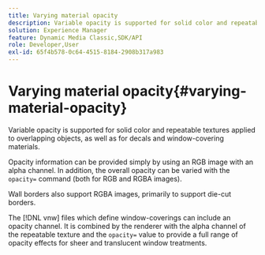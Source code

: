 ```yaml
---
title: Varying material opacity
description: Variable opacity is supported for solid color and repeatable textures applied to overlapping objects, as well as for decals and window-covering materials.
solution: Experience Manager
feature: Dynamic Media Classic,SDK/API
role: Developer,User
exl-id: 65f4b578-0c64-4515-8184-2908b317a983
---
```

# Varying material opacity{#varying-material-opacity}

Variable opacity is supported for solid color and repeatable textures applied to overlapping objects, as well as for decals and window-covering materials.

Opacity information can be provided simply by using an RGB image with an alpha channel. In addition, the overall opacity can be varied with the `opacity=` command (both for RGB and RGBA images).

Wall borders also support RGBA images, primarily to support die-cut borders.

The [!DNL vnw] files which define window-coverings can include an opacity channel. It is combined by the renderer with the alpha channel of the repeatable texture and the `opacity=` value to provide a full range of opacity effects for sheer and translucent window treatments.
